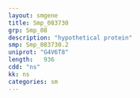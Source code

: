 ```yaml
---
layout: smgene
title: Smp_083730
grp: Smp_08
description: "hypothetical protein"
smp: Smp_083730.2
uniprot: "G4V6T8"
length:   936
cdd: "ns"
kk: ns
categories: sm
---
```

